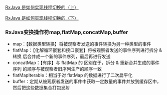 

[RxJava 是如何实现线程切换的（上）](https://www.jianshu.com/p/3dd582bb10cc)

[RxJava 是如何实现线程切换的（下）](https://www.jianshu.com/p/88aa273d37be)

### RxJava变换操作符map,flatMap,concatMap,buffer

- map：【数据类型转换】将被观察者发送的事件转换为另一种类型的事件
- flatMap：【化解循环嵌套和接口嵌套】将被观察者发送的事件序列进行拆分 & 转换 后合并成一个新的事件序列，最后再进行发送
- concatMap：【有序】与 flatMap 的 区别在于，拆分 & 重新合并生成的事件序列 的顺序与被观察者旧序列生产的顺序一致
- flatMapIterable：相当于对 flatMap 的数据进行了二次扁平化
- buffer：定期从被观察者发送的事件中获取一定数量的事件并放到缓存区中，然后把这些数据集合打包发射